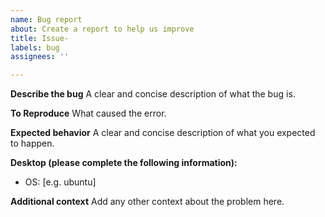 ```yaml
---
name: Bug report
about: Create a report to help us improve
title: Issue-
labels: bug
assignees: ''

---
```


**Describe the bug**
A clear and concise description of what the bug is.

**To Reproduce**
What caused the error.


**Expected behavior**
A clear and concise description of what you expected to happen.

**Desktop (please complete the following information):**
 - OS: [e.g. ubuntu]

**Additional context**
Add any other context about the problem here.
